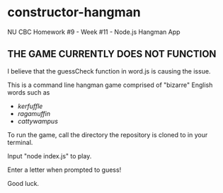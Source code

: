 # constructor-hangman
NU CBC Homework #9 - Week #11 - Node.js Hangman App

## THE GAME CURRENTLY DOES NOT FUNCTION
I believe that the guessCheck function in word.js is causing the issue. 

This is a command line hangman game comprised of "bizarre" English words such as 
* *kerfuffle*
* *ragamuffin*
* *cattywampus*

To run the game, call the directory the repository is cloned to in your terminal.

Input "node index.js" to play.

Enter a letter when prompted to guess!

Good luck.
